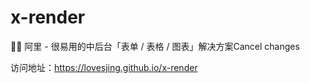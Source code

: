 # x-render
🚴‍♀️ 阿里 - 很易用的中后台「表单 / 表格 / 图表」解决方案Cancel changes

访问地址：https://lovesjing.github.io/x-render
